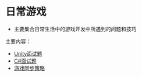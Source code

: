 # 日常游戏
  * 主要集合日常生活中的游戏开发中所遇到的问题和技巧

主要内容：

  * [Unity面试题](unity_interview_topics.md)
  * [C#面试题](csharp_interview_topics.md)
  * [游戏同步策略](game_synchronization_strategy.md)

